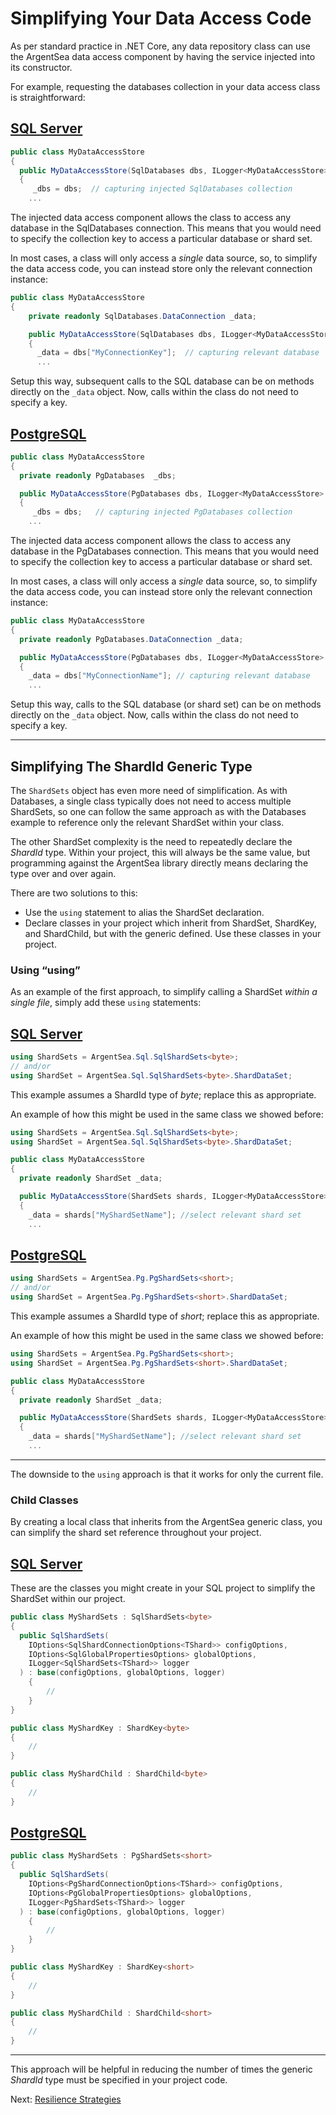 # Simplifying Your Data Access Code

As per standard practice in .NET Core, any data repository class can use the ArgentSea data access component by having the service injected into its constructor.

For example, requesting the databases collection in your data access class is straightforward:

## [SQL Server](#tab/tabid-sql)

```csharp
public class MyDataAccessStore
{
  public MyDataAccessStore(SqlDatabases dbs, ILogger<MyDataAccessStore> logger)
  {
     _dbs = dbs;  // capturing injected SqlDatabases collection
    ...
```

The injected data access component allows the class to access any database in the SqlDatabases connection. This means that you would need to specify the collection key to access a particular database or shard set.

In most cases, a class will only access a *single* data source, so, to simplify the data access code, you can instead store only the relevant connection instance:

```csharp
public class MyDataAccessStore
{
    private readonly SqlDatabases.DataConnection _data;

    public MyDataAccessStore(SqlDatabases dbs, ILogger<MyDataAccessStore> logger)
    {
      _data = dbs["MyConnectionKey"];  // capturing relevant database
      ...
```

Setup this way, subsequent calls to the SQL database can be on methods directly on the `_data` object. Now, calls within the class do not need to specify a key.

## [PostgreSQL](#tab/tabid-pg)

```csharp
public class MyDataAccessStore
{
  private readonly PgDatabases  _dbs;

  public MyDataAccessStore(PgDatabases dbs, ILogger<MyDataAccessStore> logger)
  {
     _dbs = dbs;   // capturing injected PgDatabases collection
    ...

```

The injected data access component allows the class to access any database in the PgDatabases connection. This means that you would need to specify the collection key to access a particular database or shard set.

In most cases, a class will only access a *single* data source, so, to simplify the data access code, you can instead store only the relevant connection instance:

```csharp
public class MyDataAccessStore
{
  private readonly PgDatabases.DataConnection _data;

  public MyDataAccessStore(PgDatabases dbs, ILogger<MyDataAccessStore> logger)
  {
    _data = dbs["MyConnectionName"]; // capturing relevant database
    ...
```

Setup this way, calls to the SQL database (or shard set) can be on methods directly on the `_data` object. Now, calls within the class do not need to specify a key.

***

## Simplifying The ShardId Generic Type

The `ShardSets` object has even more need of simplification. As with Databases, a single class typically does not need to access multiple ShardSets, so one can follow the same approach as with the Databases example to reference only the relevant ShardSet within your class.

The other ShardSet complexity is the need to repeatedly declare the *ShardId* type. Within your project, this will always be the same value, but programming against the ArgentSea library directly means declaring the type over and over again.

There are two solutions to this:

* Use the `using` statement to alias the ShardSet declaration.
* Declare classes in your project which inherit from ShardSet, ShardKey, and ShardChild, but with the generic defined. Use these classes in your project.

### Using “using”

As an example of the first approach, to simplify calling a ShardSet *within a single file*, simply add these `using` statements:

## [SQL Server](#tab/tabid-sql)

```csharp
using ShardSets = ArgentSea.Sql.SqlShardSets<byte>;
// and/or
using ShardSet = ArgentSea.Sql.SqlShardSets<byte>.ShardDataSet;
```

This example assumes a ShardId type of *byte*; replace this as appropriate.

An example of how this might be used in the same class we showed before:

```csharp
using ShardSets = ArgentSea.Sql.SqlShardSets<byte>;
using ShardSet = ArgentSea.Sql.SqlShardSets<byte>.ShardDataSet;

public class MyDataAccessStore
{
  private readonly ShardSet _data;

  public MyDataAccessStore(ShardSets shards, ILogger<MyDataAccessStore> logger)
  {
    _data = shards["MyShardSetName"]; //select relevant shard set
    ...

```

## [PostgreSQL](#tab/tabid-pg)

```csharp
using ShardSets = ArgentSea.Pg.PgShardSets<short>;
// and/or
using ShardSet = ArgentSea.Pg.PgShardSets<short>.ShardDataSet;
```

This example assumes a ShardId type of *short*; replace this as appropriate.

An example of how this might be used in the same class we showed before:

```csharp
using ShardSets = ArgentSea.Pg.PgShardSets<short>;
using ShardSet = ArgentSea.Pg.PgShardSets<short>.ShardDataSet;

public class MyDataAccessStore
{
  private readonly ShardSet _data;

  public MyDataAccessStore(ShardSets shards, ILogger<MyDataAccessStore> logger)
  {
    _data = shards["MyShardSetName"]; //select relevant shard set
    ...

```

***

The downside to the `using` approach is that it works for only the current file.

### Child Classes

By creating a local class that inherits from the ArgentSea generic class, you can simplify the shard set reference throughout your project.

## [SQL Server](#tab/tabid-sql)

These are the classes you might create in your SQL project to simplify the ShardSet within our project.

```csharp
public class MyShardSets : SqlShardSets<byte>
{
  public SqlShardSets(
    IOptions<SqlShardConnectionOptions<TShard>> configOptions,
    IOptions<SqlGlobalPropertiesOptions> globalOptions,
    ILogger<SqlShardSets<TShard>> logger
  ) : base(configOptions, globalOptions, logger)
    {
        //
    }
}

public class MyShardKey : ShardKey<byte>
{
    //
}

public class MyShardChild : ShardChild<byte>
{
    //
}

```

## [PostgreSQL](#tab/tabid-pg)

```csharp
public class MyShardSets : PgShardSets<short>
{
  public SqlShardSets(
    IOptions<PgShardConnectionOptions<TShard>> configOptions,
    IOptions<PgGlobalPropertiesOptions> globalOptions,
    ILogger<PgShardSets<TShard>> logger
  ) : base(configOptions, globalOptions, logger)
    {
        //
    }
}

public class MyShardKey : ShardKey<short>
{
    //
}

public class MyShardChild : ShardChild<short>
{
    //
}

```

***

This approach will be helpful in reducing the number of times the generic *ShardId* type must be specified in your project code.

Next: [Resilience Strategies](resilience.md)
